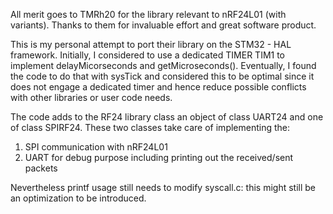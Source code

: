 All merit goes to TMRh20 for the library relevant to nRF24L01 (with variants). Thanks to them for invaluable effort and great software product.

This is my personal attempt to port their library on the STM32 - HAL framework.
Initially, I considered to use a dedicated TIMER TIM1 to implement delayMicorseconds and getMicroseconds().
Eventually, I found the code to do that with sysTick and considered this to be optimal since it does not engage a dedicated timer and hence reduce possible conflicts with other libraries or user code needs.

The code adds to the RF24 library class an object of class UART24 and one of class SPIRF24.
These two classes take care of implementing the:

1. SPI communication with nRF24L01 
2. UART for debug purpose including printing out the received/sent packets

Nevertheless printf usage still needs to modify syscall.c: this might still be an optimization to be introduced.

